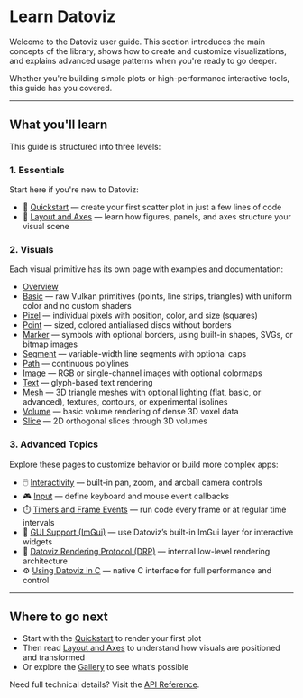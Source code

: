 # Learn Datoviz

Welcome to the Datoviz user guide. This section introduces the main concepts of the library, shows how to create and customize visualizations, and explains advanced usage patterns when you're ready to go deeper.

Whether you're building simple plots or high-performance interactive tools, this guide has you covered.

---

## What you'll learn

This guide is structured into three levels:

### 1. **Essentials**

Start here if you're new to Datoviz:

- 📌 [Quickstart](../quickstart.md) — create your first scatter plot in just a few lines of code
- 📐 [Layout and Axes](common.md) — learn how figures, panels, and axes structure your visual scene

### 2. **Visuals**

Each visual primitive has its own page with examples and documentation:

- [Overview](visuals.md)
- [Basic](../visuals/basic.md) — raw Vulkan primitives (points, line strips, triangles) with uniform color and no custom shaders
- [Pixel](../visuals/pixel.md) — individual pixels with position, color, and size (squares)
- [Point](../visuals/point.md) — sized, colored antialiased discs without borders
- [Marker](../visuals/marker.md) — symbols with optional borders, using built-in shapes, SVGs, or bitmap images
- [Segment](../visuals/segment.md) — variable-width line segments with optional caps
- [Path](../visuals/path.md) — continuous polylines
- [Image](../visuals/image.md) — RGB or single-channel images with optional colormaps
- [Text](../visuals/text.md) — glyph-based text rendering
- [Mesh](../visuals/mesh.md) — 3D triangle meshes with optional lighting (flat, basic, or advanced), textures, contours, or experimental isolines
- [Volume](../visuals/volume.md) — basic volume rendering of dense 3D voxel data
- [Slice](../visuals/slice.md) — 2D orthogonal slices through 3D volumes

### 3. **Advanced Topics**

Explore these pages to customize behavior or build more complex apps:

- 🖱️ [Interactivity](interactivity.md) — built-in pan, zoom, and arcball camera controls
- 🎮 [Input](input.md) — define keyboard and mouse event callbacks
- ⏱️ [Timers and Frame Events](timers.md) — run code every frame or at regular time intervals
- 🧰 [GUI Support (ImGui)](gui.md) — use Datoviz’s built-in ImGui layer for interactive widgets
- 🔧 [Datoviz Rendering Protocol (DRP)](drp.md) — internal low-level rendering architecture
- ⚙️ [Using Datoviz in C](c.md) — native C interface for full performance and control

---

## Where to go next

- Start with the [Quickstart](../quickstart.md) to render your first plot
- Then read [Layout and Axes](common.md) to understand how visuals are positioned and transformed
- Or explore the [Gallery](../gallery/index.md) to see what’s possible

Need full technical details? Visit the [API Reference](../reference/api_py.md).
